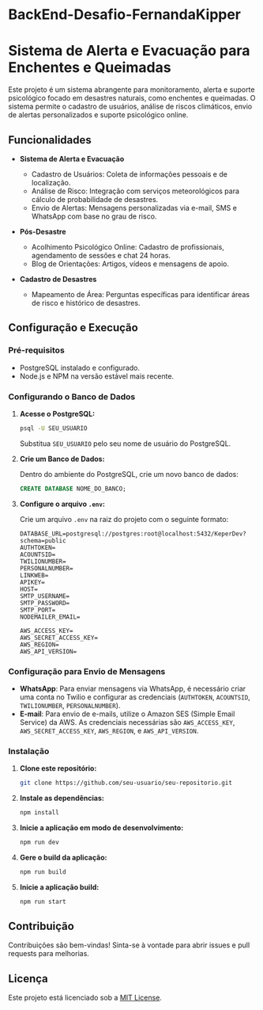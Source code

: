 # BackEnd-Desafio-FernandaKipper

# Sistema de Alerta e Evacuação para Enchentes e Queimadas

Este projeto é um sistema abrangente para monitoramento, alerta e suporte psicológico focado em desastres naturais, como enchentes e queimadas. O sistema permite o cadastro de usuários, análise de riscos climáticos, envio de alertas personalizados e suporte psicológico online.

## Funcionalidades

- **Sistema de Alerta e Evacuação**

  - Cadastro de Usuários: Coleta de informações pessoais e de localização.
  - Análise de Risco: Integração com serviços meteorológicos para cálculo de probabilidade de desastres.
  - Envio de Alertas: Mensagens personalizadas via e-mail, SMS e WhatsApp com base no grau de risco.

- **Pós-Desastre**

  - Acolhimento Psicológico Online: Cadastro de profissionais, agendamento de sessões e chat 24 horas.
  - Blog de Orientações: Artigos, vídeos e mensagens de apoio.

- **Cadastro de Desastres**
  - Mapeamento de Área: Perguntas específicas para identificar áreas de risco e histórico de desastres.

## Configuração e Execução

### Pré-requisitos

- PostgreSQL instalado e configurado.
- Node.js e NPM na versão estável mais recente.

### Configurando o Banco de Dados

1. **Acesse o PostgreSQL:**

   ```bash
   psql -U SEU_USUARIO
   ```

   Substitua `SEU_USUARIO` pelo seu nome de usuário do PostgreSQL.

2. **Crie um Banco de Dados:**

   Dentro do ambiente do PostgreSQL, crie um novo banco de dados:

   ```sql
   CREATE DATABASE NOME_DO_BANCO;
   ```

3. **Configure o arquivo `.env`:**

   Crie um arquivo `.env` na raiz do projeto com o seguinte formato:

   ```env
   DATABASE_URL=postgresql://postgres:root@localhost:5432/KeperDev?schema=public
   AUTHTOKEN=
   ACOUNTSID=
   TWILIONUMBER=
   PERSONALNUMBER=
   LINKWEB=
   APIKEY=
   HOST=
   SMTP_USERNAME=
   SMTP_PASSWORD=
   SMTP_PORT=
   NODEMAILER_EMAIL=

   AWS_ACCESS_KEY=
   AWS_SECRET_ACCESS_KEY=
   AWS_REGION=
   AWS_API_VERSION=
   ```

### Configuração para Envio de Mensagens

- **WhatsApp**: Para enviar mensagens via WhatsApp, é necessário criar uma conta no Twilio e configurar as credenciais (`AUTHTOKEN`, `ACOUNTSID`, `TWILIONUMBER`, `PERSONALNUMBER`).
- **E-mail**: Para envio de e-mails, utilize o Amazon SES (Simple Email Service) da AWS. As credenciais necessárias são `AWS_ACCESS_KEY`, `AWS_SECRET_ACCESS_KEY`, `AWS_REGION`, e `AWS_API_VERSION`.

### Instalação

1. **Clone este repositório:**

   ```bash
   git clone https://github.com/seu-usuario/seu-repositorio.git
   ```

2. **Instale as dependências:**

   ```bash
   npm install
   ```

3. **Inicie a aplicação em modo de desenvolvimento:**

   ```bash
   npm run dev
   ```

4. **Gere o build da aplicação:**

   ```bash
   npm run build
   ```

5. **Inicie a aplicação build:**

   ```bash
   npm run start
   ```

## Contribuição

Contribuições são bem-vindas! Sinta-se à vontade para abrir issues e pull requests para melhorias.

## Licença

Este projeto está licenciado sob a [MIT License](LICENSE).
